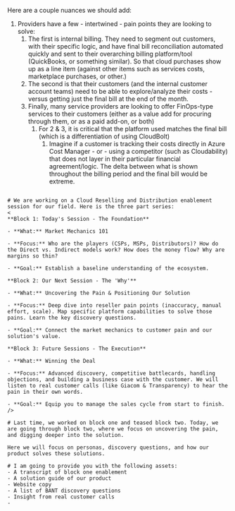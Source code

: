 
Here are a couple nuances we should add:

1. Providers have a few - intertwined - pain points they are looking to solve:
	1. The first is internal billing. They need to segment out customers, with their specific logic, and have final bill reconciliation automated quickly and sent to their overarching billing platform/tool (QuickBooks, or something similar). So that cloud purchases show up as a line item (against other items such as services costs, marketplace purchases, or other.) 
	2. The second is that their customers (and the internal customer account teams) need to be able to explore/analyze their costs - versus getting just the final bill at the end of the month.  
	3. Finally, many service providers are looking to offer FinOps-type services to their customers (either as a value add for procuring through them, or as a paid add-on, or both)
		1. For 2 & 3, it is critical that the platform used matches the final bill (which is a differentiation of using CloudBolt)
			1. Imagine if a customer is tracking their costs directly in Azure Cost Manager - or - using a competitor (such as Cloudability) that does not layer in their particular financial agreement/logic. The delta between what is shown throughout the billing period and the final bill would be extreme. 


```

# We are working on a Cloud Reselling and Distribution enablement session for our field. Here is the three part series: 
<
**Block 1: Today's Session - The Foundation**

- **What:** Market Mechanics 101

- **Focus:** Who are the players (CSPs, MSPs, Distributors)? How do the Direct vs. Indirect models work? How does the money flow? Why are margins so thin?

- **Goal:** Establish a baseline understanding of the ecosystem.

**Block 2: Our Next Session - The 'Why'**

- **What:** Uncovering the Pain & Positioning Our Solution

- **Focus:** Deep dive into reseller pain points (inaccuracy, manual effort, scale). Map specific platform capabilities to solve those pains. Learn the key discovery questions.

- **Goal:** Connect the market mechanics to customer pain and our solution's value.

**Block 3: Future Sessions - The Execution**

- **What:** Winning the Deal

- **Focus:** Advanced discovery, competitive battlecards, handling objections, and building a business case with the customer. We will listen to real customer calls (like Giacom & Transparency) to hear the pain in their own words.

- **Goal:** Equip you to manage the sales cycle from start to finish.
/>

# Last time, we worked on block one and teased block two. Today, we are going through block two, where we focus on uncovering the pain, and digging deeper into the solution. 

Here we will focus on personas, discovery questions, and how our product solves these solutions. 

# I am going to provide you with the following assets: 
- A transcript of block one enablement
- A solution guide of our product 
- Website copy
- A list of BANT discovery questions
- Insight from real customer calls 
- 


```